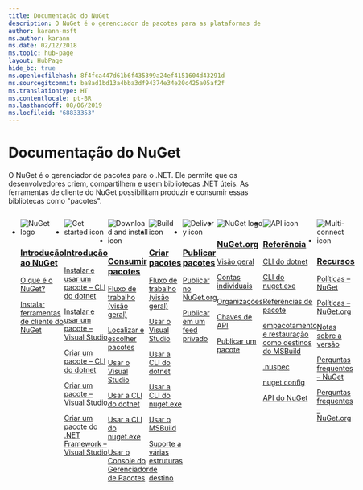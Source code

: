 ```yaml
---
title: Documentação do NuGet
description: O NuGet é o gerenciador de pacotes para as plataformas de desenvolvimento da Microsoft, incluindo o .NET. As ferramentas de cliente do NuGet fornecem a capacidade de criar e consumir pacotes.
author: karann-msft
ms.author: karann
ms.date: 02/12/2018
ms.topic: hub-page
layout: HubPage
hide_bc: true
ms.openlocfilehash: 8f4fca447d61b6f435399a24ef4151604d43291d
ms.sourcegitcommit: ba8ad1bd13a4bba3df94374e34e20c425a05af2f
ms.translationtype: HT
ms.contentlocale: pt-BR
ms.lasthandoff: 08/06/2019
ms.locfileid: "68833353"
---
```

<div id="main" class="v2">
    <div class="container">
        <h1>Documentação do NuGet</h1>
        <p>O NuGet é o gerenciador de pacotes para o .NET. Ele permite que os desenvolvedores criem, compartilhem e usem bibliotecas .NET úteis. As ferramentas de cliente do NuGet possibilitam produzir e consumir essas bibliotecas como "pacotes".</p> 

<ul id="index1" class="cardsF panelContent singlePanelContent cols cols4" style="float: left; display: flex!important;">
    <li>
        <div class="cardSize">
            <div class="cardPadding">
                <div class="card">
                    <div class="cardImageOuter">
                        <div class="cardImage">
                            <img src="https://docs.microsoft.com/media/logos/logo_nuget.svg" alt="NuGet logo" />
                        </div>
                    </div>
                    <div class="cardText">
                        <h3><a href="what-is-nuget.md">Introdução ao NuGet</a></h3>
                        <p>
                            <a href="what-is-nuget.md">O que é o NuGet?</a>
                        </p>
                        <p>
                            <a href="install-nuget-client-tools.md">Instalar ferramentas de cliente do NuGet</a>
                        </p>
                    </div>
                </div>
            </div>
        </div>
    </li>
    <li>
        <div class="cardSize">
            <div class="cardPadding">
                <div class="card">
                    <div class="cardImageOuter">
                        <div class="cardImage">
                            <img src="https://docs.microsoft.com/media/common/i_get-started.svg" alt="Get started icon" />
                        </div>
                    </div>
                    <div class="cardText">
                        <h3><a href="install-nuget-client-tools.md">Introdução</a></h3>
                        <p>
                            <a href="quickstart/install-and-use-a-package-using-the-dotnet-cli.md">Instalar e usar um pacote – CLI do dotnet</a>
                        </p>
                        <p>
                            <a href="quickstart/install-and-use-a-package-in-visual-studio.md">Instalar e usar um pacote – Visual Studio</a>
                        </p>
                        <p>
                            <a href="quickstart/create-and-publish-a-package-using-the-dotnet-cli.md">Criar um pacote – CLI do dotnet</a>
                        </p>
                        <p>
                            <a href="quickstart/create-and-publish-a-package-using-visual-studio.md">Criar um pacote – Visual Studio</a>
                        </p>
                        <p>
                            <a href="quickstart/create-and-publish-a-package-using-visual-studio-net-framework.md">Criar um pacote do .NET Framework – Visual Studio</a>
                        </p>
                    </div>
                </div>
            </div>
        </div>
    </li>
    <li>
        <div class="cardSize">
            <div class="cardPadding">
                <div class="card">
                    <div class="cardImageOuter">
                        <div class="cardImage">
                            <img src="https://docs.microsoft.com//media/common/i_download-install.svg" alt="Download and install icon" />
                        </div>
                    </div>
                    <div class="cardText">
                        <h3><a href="consume-packages/overview-and-workflow.md">Consumir pacotes</a></h3>
                        <p>
                            <a href="consume-packages/overview-and-workflow.md">Fluxo de trabalho (visão geral)</a>
                        </p>
                        <p>
                            <a href="consume-packages/finding-and-choosing-packages.md">Localizar e escolher pacotes</a>
                        </p>
                        <p>
                            <a href="consume-packages/install-use-packages-visual-studio.md">Usar o Visual Studio</a>
                        </p>
                        <p>
                            <a href="consume-packages/install-use-packages-dotnet-cli.md">Usar a CLI do dotnet</a>
                        </p>
                        <p>
                            <a href="consume-packages/install-use-packages-nuget-cli.md">Usar a CLI do nuget.exe</a>
                        </p>
                        <p>
                            <a href="consume-packages/install-use-packages-powershell.md">Usar o Console do Gerenciador de Pacotes</a>
                        </p>
                    </div>
                </div>
            </div>
        </div>
    </li>
    <li>
        <div class="cardSize">
            <div class="cardPadding">
                <div class="card">
                    <div class="cardImageOuter">
                        <div class="cardImage">
                            <img src="https://docs.microsoft.com/media/common/i_build.svg" alt="Build icon" />
                        </div>
                    </div>
                    <div class="cardText">
                        <h3><a href="create-packages/overview-and-workflow.md">Criar pacotes</a></h3>
                        <p>
                            <a href="create-packages/overview-and-workflow.md">Fluxo de trabalho (visão geral)</a>
                        </p>
                        <p>
                            <a href="quickstart/create-and-publish-a-package-using-visual-studio.md">Usar o Visual Studio</a>
                        </p>
                        <p>
                            <a href="create-packages/creating-a-package-dotnet-cli.md">Usar a CLI do dotnet</a>
                        </p>
                        <p>
                            <a href="create-packages/creating-a-package.md">Usar a CLI do nuget.exe</a>
                        </p>
                        <p>
                            <a href="create-packages/creating-a-package.md">Usar o MSBuild</a>
                        </p>
                        <p>
                            <a href="create-packages/multiple-target-frameworks-project-file.md">Suporte a várias estruturas de destino</a>
                        </p>
                    </div>
                </div>
            </div>
        </div>
    </li>
        <li>
        <div class="cardSize">
            <div class="cardPadding">
                <div class="card">
                    <div class="cardImageOuter">
                        <div class="cardImage">
                            <img src="https://docs.microsoft.com/media/common/i_delivery.svg" alt="Delivery icon" />
                        </div>
                    </div>
                    <div class="cardText">
                        <h3><a href="nuget-org/publish-a-package.md">Publicar pacotes</a></h3>
                        <p>
                            <a href="nuget-org/publish-a-package.md">Publicar no NuGet.org</a>
                        </p>
                        <p>
                            <a href="hosting-packages/overview.md">Publicar em um feed privado</a>
                        </p>
                    </div>
                </div>
            </div>
        </div>
    </li>
    <li>
        <div class="cardSize">
            <div class="cardPadding">
                <div class="card">
                    <div class="cardImageOuter">
                        <div class="cardImage">
                            <img src="https://docs.microsoft.com/media/logos/logo_nuget.svg" alt="NuGet logo" />
                        </div>
                    </div>
                    <div class="cardText">
                        <h3><a href="nuget-org/overview-nuget-org.md">NuGet.org</a></h3>
                        <p>
                            <a href="nuget-org/overview-nuget-org.md">Visão geral</a>
                        </p>
                        <p>
                            <a href="nuget-org/individual-accounts.md">Contas individuais</a>
                        </p>
                        <p>
                            <a href="nuget-org/organizations-on-nuget-org.md">Organizações</a>
                        </p>
                        <p>
                            <a href="nuget-org/scoped-api-keys.md">Chaves de API</a>
                        </p>
                        <p>
                            <a href="nuget-org/publish-a-package.md">Publicar um pacote</a>
                        </p>
                    </div>
                </div>
            </div>
        </div>
    </li>
        <li>
        <div class="cardSize">
            <div class="cardPadding">
                <div class="card">
                    <div class="cardImageOuter">
                        <div class="cardImage">
                            <img src="https://docs.microsoft.com/media/common/i_reference.svg" alt="API icon" />
                        </div>
                    </div>
                    <div class="cardText">
                        <h3><a href="reference/nuspec.md">Referência</a></h3>
                        <p>
                            <a href="reference/dotnet-commands.md">CLI do dotnet</a>
                        </p>
                        <p>
                            <a href="reference/nuget-exe-cli-reference.md">CLI do nuget.exe</a>
                        <p>
                            <a href="consume-packages/package-references-in-project-files.md">Referências de pacote</a>
                        </p>
                        <p>
                            <a href="reference/msbuild-targets.md">empacotamento e restauração como destinos do MSBuild</a>
                        </p>
                        <p>
                            <a href="reference/nuspec.md">.nuspec</a>
                        </p>
                        <p>
                            <a href="reference/nuget-config-file.md">nuget.config</a>
                        </p>
                        <p>
                            <a href="api/overview.md">API do NuGet</a>
                        </p>
                    </div>
                </div>
            </div>
        </div>
    </li>
    <li>
        <div class="cardSize">
            <div class="cardPadding">
                <div class="card">
                    <div class="cardImageOuter">
                        <div class="cardImage">
                            <img src="https://docs.microsoft.com//media/common/i_multi-connect.svg" alt="Multi-connect icon" />
                        </div>
                    </div>
                    <div class="cardText">
                        <h3><a href="policies/governance.md">Recursos</a></h3>
                        <p>
                            <a href="policies/governance.md">Políticas – NuGet</a>
                        </p>
                        <p>
                            <a href="nuget-org/policies/data-requests.md">Políticas – NuGet.org</a>
                        </p>
                        <p>
                            <a href="release-notes/known-issues.md">Notas sobre a versão</a>
                        </p>
                        <p>
                            <a href="faqs/nuget-faq.md">Perguntas frequentes – NuGet</a>
                        </p>
                        <p>
                            <a href="nuget-org/nuget-org-faq.md">Perguntas frequentes – NuGet.org</a>
                        </p>
                    </div>
                </div>
            </div>
        </div>
    </li>
</ul>
    </div>
</div>
